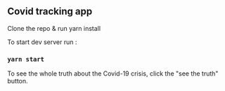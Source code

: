 ## Covid tracking app

Clone the repo & run yarn install

To start dev server run :

### `yarn start`

To see the whole truth about the Covid-19 crisis, click the "see the truth" button.
